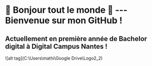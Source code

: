 # 👋 Bonjour tout le monde 👋 --- Bienvenue sur mon GitHub ! 
## Actuellement en première année de Bachelor digital à Digital Campus Nantes !
![alt tag](C:\Users\mathi\Google Drive\Logo2_2)


<!--
**MathisPoissel/MathisPoissel** is a ✨ _special_ ✨ repository because its `README.md` (this file) appears on your GitHub profile.

Here are some ideas to get you started:

- 🔭 I’m currently working on ...
- 🌱 I’m currently learning ...
- 👯 I’m looking to collaborate on ...
- 🤔 I’m looking for help with ...
- 💬 Ask me about ...
- 📫 How to reach me: ...
- 😄 Pronouns: ...
- ⚡ Fun fact: ...
-->

